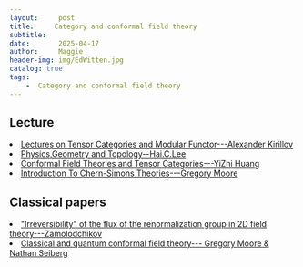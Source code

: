 ```yaml
---
layout:     post
title:     Category and conformal field theory 
subtitle:   
date:       2025-04-17
author:     Maggie
header-img: img/EdWitten.jpg
catalog: true
tags: 
    -  Category and conformal field theory 
---
```



## Lecture 



<li>
<a href="https://maggiexheuw.github.io/Conformal/(University Lecture Series) Jr. Bojko Bakalov and Alexander Kirillov - Lectures on Tensor Categories and Modular Functors-American Mathematical Society (2001).pdf">
Lectures on Tensor Categories
and Modular Functor---Alexander Kirillov
</a></li>


<li>
<a href="https://maggiexheuw.github.io/Conformal/(NATO ASI Series 238) Ian Affleck (auth.), H. C. Lee (eds.) - Physics, Geometry and Topology-Springer US (1990).pdf">
Physics,Geometry and Topology--Hai.C.Lee
</a></li>


<li>
<a href="https://maggiexheuw.github.io/Conformal/(Mathematical Lectures from Peking University) N. Andruskiewitsch, I. Angiono (auth.), Chengming Bai, Jürgen Fuchs, Yi-Zhi Huang, Liang Kong, Ingo Runkel, Christoph Schweigert (eds.) - Conformal Field.pdf">
Conformal Field
Theories and Tensor
Categories---YiZhi Huang
</a></li>



<li>
<a href="https://maggiexheuw.github.io/Conformal/TASI-ChernSimons-StudentNotes (3).pdf">
Introduction To Chern-Simons Theories---Gregory Moore
</a></li>


## Classical papers


<li>
<a href="https://maggiexheuw.github.io/Conformal/article_21504.pdf">
"Irreversibility" of the flux of the renormalization group in 2D field theory---Zamolodchikov
</a></li>






<li>
<a href="https://maggiexheuw.github.io/Conformal/BF01238857.pdf">
Classical and quantum conformal field theory--- Gregory Moore & Nathan Seiberg
</a></li>